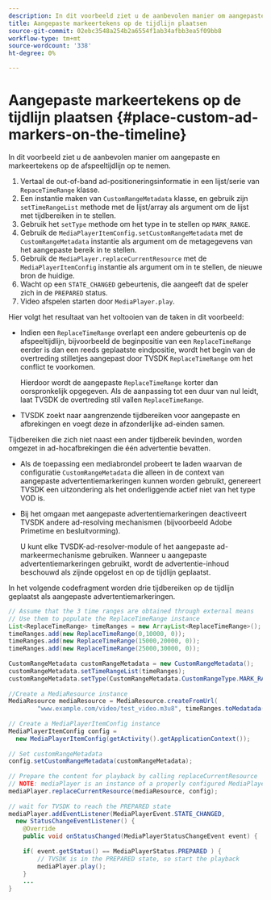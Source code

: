 ```yaml
---
description: In dit voorbeeld ziet u de aanbevolen manier om aangepaste en markeertekens op de afspeeltijdlijn op te nemen.
title: Aangepaste markeertekens op de tijdlijn plaatsen
source-git-commit: 02ebc3548a254b2a6554f1ab34afbb3ea5f09bb8
workflow-type: tm+mt
source-wordcount: '338'
ht-degree: 0%

---
```


# Aangepaste markeertekens op de tijdlijn plaatsen {#place-custom-ad-markers-on-the-timeline}

In dit voorbeeld ziet u de aanbevolen manier om aangepaste en markeertekens op de afspeeltijdlijn op te nemen.

1. Vertaal de out-of-band ad-positioneringsinformatie in een lijst/serie van `RepaceTimeRange` klasse.
1. Een instantie maken van `CustomRangeMetadata` klasse, en gebruik zijn `setTimeRangeList` methode met de lijst/array als argument om de lijst met tijdbereiken in te stellen.
1. Gebruik het `setType` methode om het type in te stellen op `MARK_RANGE`.
1. Gebruik de `MediaPlayerItemConfig.setCustomRangeMetadata` met de `CustomRangeMetadata` instantie als argument om de metagegevens van het aangepaste bereik in te stellen.
1. Gebruik de `MediaPlayer.replaceCurrentResource` met de `MediaPlayerItemConfig` instantie als argument om in te stellen, de nieuwe bron de huidige.
1. Wacht op een `STATE_CHANGED` gebeurtenis, die aangeeft dat de speler zich in de `PREPARED` status.
1. Video afspelen starten door `MediaPlayer.play`.

Hier volgt het resultaat van het voltooien van de taken in dit voorbeeld:

* Indien een `ReplaceTimeRange` overlapt een andere gebeurtenis op de afspeeltijdlijn, bijvoorbeeld de beginpositie van een `ReplaceTimeRange` eerder is dan een reeds geplaatste eindpositie, wordt het begin van de overtreding stilletjes aangepast door TVSDK `ReplaceTimeRange` om het conflict te voorkomen.

  Hierdoor wordt de aangepaste `ReplaceTimeRange` korter dan oorspronkelijk opgegeven. Als de aanpassing tot een duur van nul leidt, laat TVSDK de overtreding stil vallen `ReplaceTimeRange`.

* TVSDK zoekt naar aangrenzende tijdbereiken voor aangepaste en afbrekingen en voegt deze in afzonderlijke ad-einden samen.

Tijdbereiken die zich niet naast een ander tijdbereik bevinden, worden omgezet in ad-hocafbrekingen die één advertentie bevatten.

* Als de toepassing een mediabrondel probeert te laden waarvan de configuratie `CustomRangeMetadata` die alleen in de context van aangepaste advertentiemarkeringen kunnen worden gebruikt, genereert TVSDK een uitzondering als het onderliggende actief niet van het type VOD is.

* Bij het omgaan met aangepaste advertentiemarkeringen deactiveert TVSDK andere ad-resolving mechanismen (bijvoorbeeld Adobe Primetime en besluitvorming).

  U kunt elke TVSDK-ad-resolver-module of het aangepaste ad-markeermechanisme gebruiken. Wanneer u aangepaste advertentiemarkeringen gebruikt, wordt de advertentie-inhoud beschouwd als zijnde opgelost en op de tijdlijn geplaatst.

In het volgende codefragment worden drie tijdbereiken op de tijdlijn geplaatst als aangepaste advertentiemarkeringen.

```java
// Assume that the 3 time ranges are obtained through external means 
// Use them to populate the ReplaceTimeRange instance 
List<ReplaceTimeRange> timeRanges = new ArrayList<ReplaceTimeRange>(); 
timeRanges.add(new ReplaceTimeRange(0,10000, 0)); 
timeRanges.add(new ReplaceTimeRange(15000,20000, 0)); 
timeRanges.add(new ReplaceTimeRange(25000,30000, 0)); 
 
CustomRangeMetadata customRangeMetadata = new CustomRangeMetadata(); 
customRangeMetadata.setTimeRangeList(timeRanges); 
customRangeMetadata.setType(CustomRangeMetadata.CustomRangeType.MARK_RANGE); 
 
//Create a MediaResource instance 
MediaResource mediaResource = MediaResource.createFromUrl( 
        "www.example.com/video/test_video.m3u8", timeRanges.toMedatada(null)); 
 
// Create a MediaPlayerItemConfig instance 
MediaPlayerItemConfig config =  
  new MediaPlayerItemConfig(getActivity().getApplicationContext()); 
 
// Set customRangeMetadata 
config.setCustomRangeMetadata(customRangeMetadata); 
 
// Prepare the content for playback by calling replaceCurrentResource 
// NOTE: mediaPlayer is an instance of a properly configured MediaPlayer  
mediaPlayer.replaceCurrentResource(mediaResource, config); 
 
// wait for TVSDK to reach the PREPARED state 
mediaPlayer.addEventListener(MediaPlayerEvent.STATE_CHANGED,  
  new StatusChangeEventListener() { 
    @Override 
    public void onStatusChanged(MediaPlayerStatusChangeEvent event) { 
 
    if( event.getStatus() == MediaPlayerStatus.PREPARED ) { 
        // TVSDK is in the PREPARED state, so start the playback  
        mediaPlayer.play(); 
    } 
    ... 
}
```
